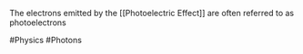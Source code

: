 The electrons emitted by the [[Photoelectric Effect]] are often referred to as photoelectrons

#Physics #Photons 